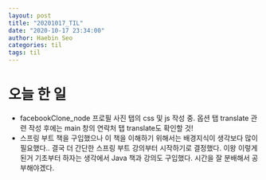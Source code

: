 ```yaml
---
layout: post
title: "20201017_TIL"
date: "2020-10-17 23:34:00"
author: Haebin Seo
categories: til
tags: til
---
```

# 오늘 한 일
- facebookClone_node 프로필 사진 탭의 css 및 js 작성 중. 옵션 탭 translate 관련 작성 후에는 main 창의 연락처 탭 translate도 확인할 것!
- 스프링 부트 책을 구입했으나 이 책을 이해하기 위해서는 배경지식이 생각보다 많이 필요했다.. 결국 더 간단한 스프링 부트 강의부터 시작하기로 결정했다. 이왕 이렇게 된거 기초부터 하자는 생각에서 Java 책과 강의도 구입했다. 시간을 잘 분배해서 공부해야겠다. 